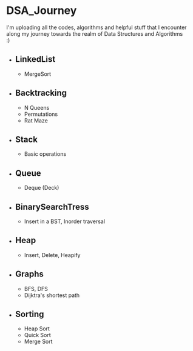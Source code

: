 # DSA_Journey
I'm uploading all the codes, algorithms and helpful stuff that I encounter along my journey towards the realm of Data Structures and Algorithms\
:)
* ## LinkedList
  - MergeSort
* ## Backtracking
  - N Queens
  - Permutations
  - Rat Maze
* ## Stack
  - Basic operations
* ## Queue
  - Deque (Deck)
* ## BinarySearchTress
  - Insert in a BST, Inorder traversal
* ## Heap
  - Insert, Delete, Heapify
* ## Graphs
  - BFS, DFS
  - Dijktra's shortest path
* ## Sorting
  - Heap Sort
  - Quick Sort
  - Merge Sort
